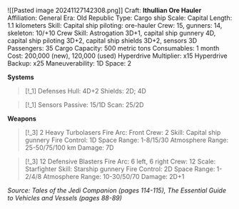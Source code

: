 ![[Pasted image 20241127142308.png]]
Craft: **Ithullian Ore Hauler**
Affiliation: General
Era: Old Republic
Type: Cargo ship
Scale: Capital
Length: 1.1 kilometers
Skill: Capital ship piloting: ore-hauler
Crew: 15, gunners: 14, skeleton: 10/+10
Crew Skill: Astrogation 3D+1, capital ship gunnery 4D, capital ship piloting 3D+2, capital ship shields 3D+2, sensors 3D
Passengers: 35
Cargo Capacity: 500 metric tons
Consumables: 1 month
Cost: 200,000 (new), 120,000 (used)
Hyperdrive Multiplier: x15
Hyperdrive Backup: x25
Maneuverability: 1D
Space: 2

**Systems**
> [!_1] Defenses
> Hull: 4D+2
> Shields: 2D; 4D

> [!_1] Sensors
> Passive: 15/1D
> Scan: 25/2D

**Weapons**
> [!_3] 2 Heavy Turbolasers
> Fire Arc: Front
> Crew: 2
> Skill: Capital ship gunnery
> Fire Control: 1D
> Space Range: 1-8/15/30
> Atmosphere Range: 25-50/75/100 km
> Damage: 7D

> [!_3] 12 Defensive Blasters
> Fire Arc: 6 left, 6 right
> Crew: 12
> Scale: Starfighter
> Skill: Starship gunnery
> Fire Control: 2D
> Space Range: 1-2/4/8
> Atmosphere Range: 10-30/50/70
> Damage: 2D+1



*Source: Tales of the Jedi Companion (pages 114-115), The Essential Guide to Vehicles and Vessels (pages 88-89)*